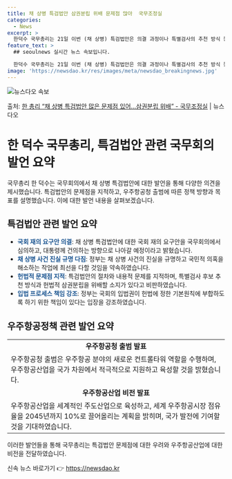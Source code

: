 ```yaml
---
title: 채 상병 특검법안 삼권분립 위배 문제점 많아  국무조정실
categories:
  - News
excerpt: >
  한덕수 국무총리는 21일 이번 (채 상병) 특검법안은 의결 과정이나 특별검사의 추천 방식 등 내용적인 측면에…
feature_text: >
  ## seoulnews 실시간 뉴스 속보입니다.

  한덕수 국무총리는 21일 이번 (채 상병) 특검법안은 의결 과정이나 특별검사의 추천 방식 등 내용적인 측면에…
image: 'https://newsdao.kr/res/images/meta/newsdao_breakingnews.jpg'
---
```


![뉴스다오 속보](https://newsdao.kr/res/images/meta/newsdao_breakingnews.jpg)

<p>출처: <a href="https://newsdao.kr/3864" rel="dofollow">한 총리 “채 상병 특검법안 많은 문제점 있어…삼권분립 위배” - 국무조정실</a> | 뉴스다오</p>

<h1>한 덕수 국무총리, 특검법안 관련 국무회의 발언 요약</h1>

국무총리 한 덕수는 국무회의에서 채 상병 특검법안에 대한 발언을 통해 다양한 의견을 제시했습니다. 특검법안의 문제점을 지적하고, 우주항공청 출범에 따른 정책 방향과 목표를 설명했습니다. 이에 대한 발언 내용을 살펴보겠습니다.

<p data-ke-size="size16"></p>

<h2 data-ke-size="size26">특검법안 관련 발언 요약</h2>

<ul>
  <li><b><span style="color: #1a5490;">국회 재의 요구안 의결</span></b>: 채 상병 특검법안에 대한 국회 재의 요구안을 국무회의에서 심의하고, 대통령께 건의하는 방향으로 나아갈 예정이라고 밝혔습니다.</li>
  <li><b><span style="color: #1a5490;">채 상병 사건 진실 규명 다짐</span></b>: 정부는 채 상병 사건의 진실을 규명하고 국민적 의혹을 해소하는 작업에 최선을 다할 것임을 약속하였습니다.</li>
  <li><b><span style="color: #1a5490;">헌법적 문제점 지적</span></b>: 특검법안의 절차와 내용적 문제를 지적하며, 특별검사 후보 추천 방식과 헌법적 삼권분립을 위배할 소지가 있다고 비판하였습니다.</li>
  <li><b><span style="color: #1a5490;">입법 프로세스 책임 강조</span></b>: 정부는 국회의 입법권이 헌법에 정한 기본원칙에 부합하도록 하기 위한 책임이 있다는 입장을 강조하였습니다.</li>
</ul>

<p data-ke-size="size16"></p>

<h2 data-ke-size="size26">우주항공정책 관련 발언 요약</h2>

<table>
  <tr>
    <td style="text-align: center; height: 17px;"><b>우주항공청 출범 발표</b></td>
  </tr>
  <tr>
    <td>우주항공청 출범은 우주항공 분야의 새로운 컨트롤타워 역할을 수행하며, 우주항공산업을 국가 차원에서 적극적으로 지원하고 육성할 것을 밝혔습니다.</td>
  </tr>
  <tr>
    <td style="text-align: center; height: 17px;"><b>우주항공산업 비전 발표</b></td>
  </tr>
  <tr>
    <td>우주항공산업을 세계적인 주도산업으로 육성하고, 세계 우주항공시장 점유율을 2045년까지 10%로 끌어올리는 계획을 밝히며, 국가 발전에 기여할 것을 기대하였습니다.</td>
  </tr>
</table>

<p data-ke-size="size16"></p>

이러한 발언들을 통해 국무총리는 특검법안 문제점에 대한 우려와 우주항공산업에 대한 비전을 전달하였습니다.

신속 뉴스 바로가기 👉 <a href="https://newsdao.kr" rel="dofollow">https://newsdao.kr</a>


